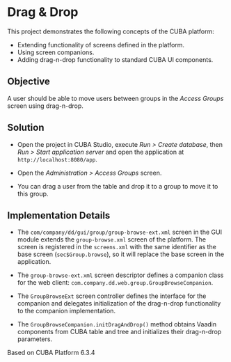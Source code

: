 # Drag & Drop

This project demonstrates the following concepts of the CUBA platform:

* Extending functionality of screens defined in the platform.
* Using screen companions.
* Adding drag-n-drop functionality to standard CUBA UI components.
 
## Objective

A user should be able to move users between groups in the _Access Groups_ screen using drag-n-drop.

## Solution

* Open the project in CUBA Studio, execute _Run > Create database_, then _Run > Start application server_ and open the application at `http://localhost:8080/app`.

* Open the _Administration > Access Groups_ screen.

* You can drag a user from the table and drop it to a group to move it to this group.

## Implementation Details

* The `com/company/dd/gui/group/group-browse-ext.xml` screen in the GUI module extends the `group-browse.xml` screen of the platform. The screen is registered in the `screens.xml` with the same identifier as the base screen (`sec$Group.browse`), so it will replace the base screen in the application.      

* The `group-browse-ext.xml` screen descriptor defines a companion class for the web client: `com.company.dd.web.group.GroupBrowseCompanion`.

* The `GroupBrowseExt` screen controller defines the interface for the companion and delegates initialization of the drag-n-drop functionality to the companion implementation.

* The `GroupBrowseCompanion.initDragAndDrop()` method obtains Vaadin components from CUBA table and tree and initializes their drag-n-drop parameters.

Based on CUBA Platform 6.3.4